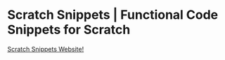 # Scratch Snippets | Functional Code Snippets for Scratch

[Scratch Snippets Website!](scratch-snippets.github.io)
